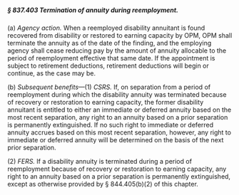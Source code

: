 ##### § 837.403 Termination of annuity during reemployment. #####

(a) *Agency action.* When a reemployed disability annuitant is found recovered from disability or restored to earning capacity by OPM, OPM shall terminate the annuity as of the date of the finding, and the employing agency shall cease reducing pay by the amount of annuity allocable to the period of reemployment effective that same date. If the appointment is subject to retirement deductions, retirement deductions will begin or continue, as the case may be.

(b) *Subsequent benefits*—(1) *CSRS.* If, on separation from a period of reemployment during which the disability annuity was terminated because of recovery or restoration to earning capacity, the former disability annuitant is entitled to either an immediate or deferred annuity based on the most recent separation, any right to an annuity based on a prior separation is permanently extinguished. If no such right to immediate or deferred annuity accrues based on this most recent separation, however, any right to immediate or deferred annuity will be determined on the basis of the next prior separation.

(2) *FERS.* If a disability annuity is terminated during a period of reemployment because of recovery or restoration to earning capacity, any right to an annuity based on a prior separation is permanently extinguished, except as otherwise provided by § 844.405(b)(2) of this chapter.